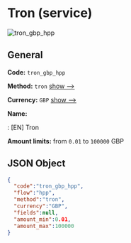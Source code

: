 
# Tron (service) 
![tron_gbp_hpp](https://static.openfintech.io/payment_methods/tron_gbp_hpp/logo.svg?w=400&c=v0.59.26#w200)  

## General 
 
**Code:** `tron_gbp_hpp` 
 
**Method:** `tron` 
 [show -->](/payment-methods/tron/) 
 
**Currency:** `GBP` [show -->](/currencies/GBP/) 
 
**Name:** 
 
:	[EN] Tron 
 
**Amount limits:** from `0.01` to `100000` GBP 

## JSON Object 

```json
{
  "code":"tron_gbp_hpp",
  "flow":"hpp",
  "method":"tron",
  "currency":"GBP",
  "fields":null,
  "amount_min":0.01,
  "amount_max":100000
}
```  
